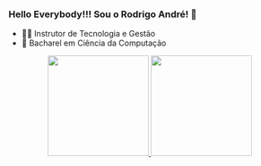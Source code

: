 ### Hello Everybody!!! Sou o Rodrigo André! 👋

- 👨‍🏫 Instrutor de Tecnologia e Gestão
- 📘 Bacharel em Ciência da Computação

<div align="center">
  <a href="https://github.com/RodrigoABFerreiro">
  <img height="180em" src="https://github-readme-stats.vercel.app/api?username=RodrigoABFerreiro&show_icons=true&theme=tokyonight&include_all_commits=true&count_private=true"/>
  <img height="180em" src="https://github-readme-stats.vercel.app/api/top-langs/?username=RodrigoABFerreiro&layout=compact&langs_count=7&theme=tokyonight"/>
</div>
